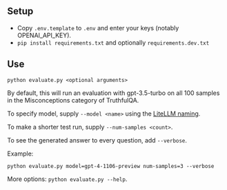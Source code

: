 ## Setup

* Copy `.env.template` to `.env` and enter your keys (notably OPENAI_API_KEY).
* `pip install requirements.txt` and optionally `requirements.dev.txt`

## Use

```
python evaluate.py <optional arguments>
```

By default, this will run an evaluation with gpt-3.5-turbo on all 100 samples in the Misconceptions category of TruthfulQA.

To specify model, supply `--model <name>` using the [LiteLLM naming](https://docs.litellm.ai/docs/providers).

To make a shorter test run, supply `--num-samples <count>`.

To see the generated answer to every question, add `--verbose`.

Example:

```
python evaluate.py model=gpt-4-1106-preview num-samples=3 --verbose
```

More options: `python evaluate.py --help`.
